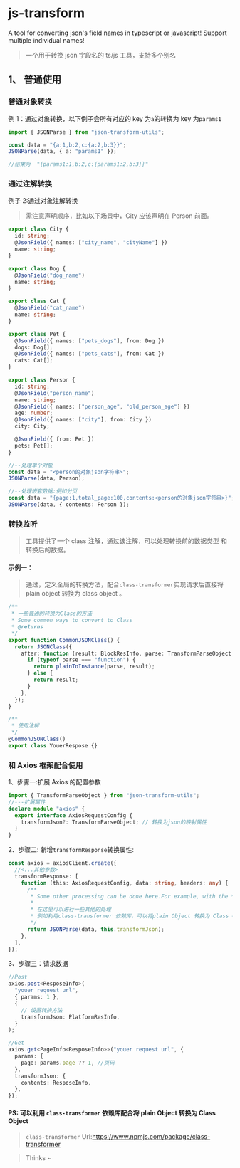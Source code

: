 # js-transform

A tool for converting json's field names in typescript or javascript! Support multiple individual names!

> 一个用于转换 json 字段名的 ts/js 工具，支持多个别名

## 1、 普通使用

### 普通对象转换

例 1：通过对象转换，以下例子会所有对应的 key 为`a`的转换为 key 为`params1`

```ts
import { JSONParse } from "json-transform-utils";

const data = "{a:1,b:2,c:{a:2,b:3}}";
JSONParse(data, { a: "params1" });

//结果为  "{params1:1,b:2,c:{params1:2,b:3}}"
```

### 通过注解转换

例子 2:通过对象注解转换

> 需注意声明顺序，比如以下场景中，City 应该声明在 Person 前面。

```ts
export class City {
  id: string;
  @JsonField({ names: ["city_name", "cityName"] })
  name: string;
}

export class Dog {
  @JsonField("dog_name")
  name: string;
}

export class Cat {
  @JsonField("cat_name")
  name: string;
}

export class Pet {
  @JsonField({ names: ["pets_dogs"], from: Dog })
  dogs: Dog[];
  @JsonField({ names: ["pets_cats"], from: Cat })
  cats: Cat[];
}

export class Person {
  id: string;
  @JsonField("person_name")
  name: string;
  @JsonField({ names: ["person_age", "old_person_age"] })
  age: number;
  @JsonField({ names: ["city"], from: City })
  city: City;

  @JsonField({ from: Pet })
  pets: Pet[];
}

//--处理单个对象
const data = "<person的对象json字符串>";
JSONParse(data, Person);

//--处理嵌套数据:例如分页
const data = "{page:1,total_page:100,contents:<person的对象json字符串>}";
JSONParse(data, { contents: Person });
```

### 转换监听

> 工具提供了一个 class 注解，通过该注解，可以处理转换前的数据类型 和转换后的数据。

#### 示例一：

> 通过，定义全局的转换方法，配合`class-transformer`实现请求后直接将 plain object 转换为 class object 。

```ts
/**
 * 一些普通的转换为Class的方法
 * Some common ways to convert to Class
 * @returns
 */
export function CommonJSONClass() {
  return JSONClass({
    after: function (result: BlockResInfo, parse: TransformParseObject, json: string) {
      if (typeof parse === "function") {
        return plainToInstance(parse, result);
      } else {
        return result;
      }
    },
  });
}

/**
 * 使用注解
 */
@CommonJSONClass()
export class YouerRespose {}
```

### 和 Axios 框架配合使用

1、步骤一:扩展 Axios 的配置参数

```ts
import { TransformParseObject } from "json-transform-utils";
//---扩展属性
declare module "axios" {
  export interface AxiosRequestConfig {
    transformJson?: TransformParseObject; // 转换为json的映射属性
  }
}
```

2、步骤二: 新增`transformResponse`转换属性:

```ts
const axios = axiosClient.create({
  //<...其他参数>
  transformResponse: [
    function (this: AxiosRequestConfig, data: string, headers: any) {
      /**
       * Some other processing can be done here.For example, with the *`class-transform` dependency library, you can convert `plain Object` to *`Class Object`.
       *
       * 在这里可以进行一些其他的处理
       * 例如利用class-transformer 依赖库，可以将plain Object 转换为 Class Object
       */
      return JSONParse(data, this.transformJson);
    },
  ],
});
```

3、步骤三：请求数据

```ts
//Post
axios.post<ResposeInfo>(
  "youer request url",
  { params: 1 },
  {
    // 设置转换方法
    transformJson: PlatformResInfo,
  }
);

//Get
axios.get<PageInfo<ResposeInfo>>("youer request url", {
  params: {
    page: params.page ?? 1, //页码
  },
  transformJson: {
    contents: ResposeInfo,
  },
});
```

#### PS: 可以利用 `class-transformer` 依赖库配合将 plain Object 转换为 Class Object

> `class-transformer` Url:https://www.npmjs.com/package/class-transformer

> Thinks ~
